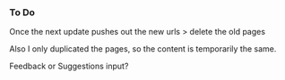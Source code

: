 ### To Do











Once the next update pushes out the new urls > delete the old pages


Also I only duplicated the pages, so the content is temporarily the same.


Feedback or Suggestions input?
